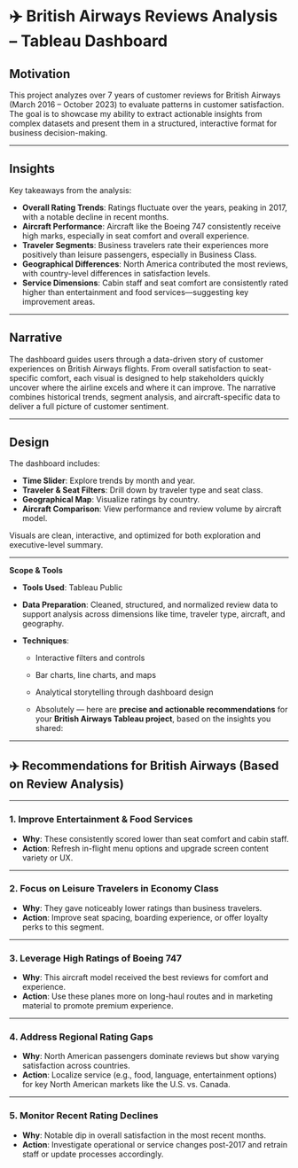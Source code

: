 # ✈️ British Airways Reviews Analysis – Tableau Dashboard

## **Motivation**

This project analyzes over 7 years of customer reviews for British Airways (March 2016 – October 2023) to evaluate patterns in customer satisfaction. The goal is to showcase my ability to extract actionable insights from complex datasets and present them in a structured, interactive format for business decision-making.

---

## **Insights**

Key takeaways from the analysis:

* **Overall Rating Trends**: Ratings fluctuate over the years, peaking in 2017, with a notable decline in recent months.
* **Aircraft Performance**: Aircraft like the Boeing 747 consistently receive high marks, especially in seat comfort and overall experience.
* **Traveler Segments**: Business travelers rate their experiences more positively than leisure passengers, especially in Business Class.
* **Geographical Differences**: North America contributed the most reviews, with country-level differences in satisfaction levels.
* **Service Dimensions**: Cabin staff and seat comfort are consistently rated higher than entertainment and food services—suggesting key improvement areas.

---

## **Narrative**

The dashboard guides users through a data-driven story of customer experiences on British Airways flights. From overall satisfaction to seat-specific comfort, each visual is designed to help stakeholders quickly uncover where the airline excels and where it can improve. The narrative combines historical trends, segment analysis, and aircraft-specific data to deliver a full picture of customer sentiment.

---

## **Design**

The dashboard includes:

* **Time Slider**: Explore trends by month and year.
* **Traveler & Seat Filters**: Drill down by traveler type and seat class.
* **Geographical Map**: Visualize ratings by country.
* **Aircraft Comparison**: View performance and review volume by aircraft model.

Visuals are clean, interactive, and optimized for both exploration and executive-level summary.

---

**Scope & Tools**

* **Tools Used**: Tableau Public
* **Data Preparation**: Cleaned, structured, and normalized review data to support analysis across dimensions like time, traveler type, aircraft, and geography.
* **Techniques**:

  * Interactive filters and controls
  * Bar charts, line charts, and maps
  * Analytical storytelling through dashboard design
 
  * Absolutely — here are **precise and actionable recommendations** for your **British Airways Tableau project**, based on the insights you shared:

---

## ✈️ Recommendations for British Airways (Based on Review Analysis)

---

### 1. **Improve Entertainment & Food Services**

* **Why**: These consistently scored lower than seat comfort and cabin staff.
* **Action**: Refresh in-flight menu options and upgrade screen content variety or UX.

---

### 2. **Focus on Leisure Travelers in Economy Class**

* **Why**: They gave noticeably lower ratings than business travelers.
* **Action**: Improve seat spacing, boarding experience, or offer loyalty perks to this segment.

---

### 3. **Leverage High Ratings of Boeing 747**

* **Why**: This aircraft model received the best reviews for comfort and experience.
* **Action**: Use these planes more on long-haul routes and in marketing material to promote premium experience.

---

### 4. **Address Regional Rating Gaps**

* **Why**: North American passengers dominate reviews but show varying satisfaction across countries.
* **Action**: Localize service (e.g., food, language, entertainment options) for key North American markets like the U.S. vs. Canada.

---

### 5. **Monitor Recent Rating Declines**

* **Why**: Notable dip in overall satisfaction in the most recent months.
* **Action**: Investigate operational or service changes post-2017 and retrain staff or update processes accordingly.
